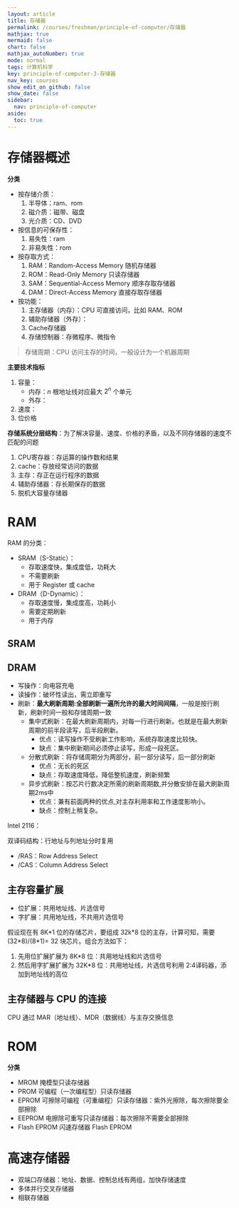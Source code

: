 ```yaml
---
layout: article
title: 存储器
permalink: /courses/freshman/principle-of-computer/存储器
mathjax: true
mermaid: false
chart: false
mathjax_autoNumber: true
mode: normal
tags: 计算机科学
key: principle-of-computer-3-存储器
nav_key: courses
show_edit_on_github: false
show_date: false
sidebar:
  nav: principle-of-computer
aside:
  toc: true
---
```


<!--more-->

# 存储器概述

**分类**

* 按存储介质：
  1. 半导体：ram、rom
  2. 磁介质：磁带、磁盘
  3. 光介质：CD、DVD
* 按信息的可保存性：
  1. 易失性：ram
  2. 非易失性：rom
* 按存取方式：
  1. RAM：Random-Access Memory 随机存储器
  2. ROM：Read-Only Memory 只读存储器
  3. SAM：Sequential-Access Memory 顺序存取存储器 
  4. DAM：Direct-Access Memory 直接存取存储器
* 按功能：
  1. 主存储器（内存）：CPU 可直接访问，比如 RAM、ROM
  2. 辅助存储器（外存）：
  3. Cache存储器
  4. 存储控制器：存微程序、微指令

> 存储周期：CPU 访问主存的时间，一般设计为一个机器周期

**主要技术指标**

1. 容量：
   * 内存：$n$ 根地址线对应最大 $2^n$ 个单元
   * 外存：
2. 速度：
3. 位价格

**存储系统分层结构**：为了解决容量、速度、价格的矛盾，以及不同存储器的速度不匹配的问题

1. CPU寄存器：存运算的操作数和结果
2. cache：存放经常访问的数据
3. 主存：存正在运行程序的数据
4. 辅助存储器：存长期保存的数据
5. 脱机大容量存储器

# RAM

RAM 的分类：

* SRAM（S-Static）：
  * 存取速度快，集成度低，功耗大
  * 不需要刷新
  * 用于 Register 或 cache
* DRAM（D-Dynamic）：
  * 存取速度慢，集成度高，功耗小
  * 需要定期刷新
  * 用于内存

## SRAM

## DRAM

* 写操作：向电容充电
* 读操作：破坏性读出，需立即重写
* 刷新：**最大刷新周期:全部刷新一遍所允许的最大时间间隔**，一般是按行刷新，刷新时间一般和存储周期一致
  * 集中式刷新：在最大刷新周期内，对每一行进行刷新。也就是在最大刷新周期的前半段读写，后半段刷新。
    * 优点：读写操作不受刷新工作影响，系统存取速度比较快。
    * 缺点：集中刷新期间必须停止读写，形成一段死区。
  * 分散式刷新：将存储周期分为两部分，前一部分读写，后一部分刷新
    * 优点：无长的死区
    * 缺点：存取速度降低，降低整机速度，刷新频繁
  * 异步式刷新：按芯片行数决定所需的刷新周期数,并分散安排在最大刷新周期2ms中
    * 优点：兼有前面两种的优点,对主存利用率和工作速度影响小。
    * 缺点：控制上稍复杂。


Intel 2116：

双译码结构：行地址与列地址分时复用

* /RAS：Row Address Select
* /CAS：Column Address Select


## 主存容量扩展

* 位扩展：共用地址线、片选信号
* 字扩展：共用地址线，不共用片选信号

假设现在有 8K\*1 位的存储芯片，要组成 32k\*8 位的主存，计算可知，需要 (32\*8)/(8\*1)= 32 块芯片。组合方法如下：

1. 先用位扩展扩展为 8K*8 位：共用地址线和片选信号
2. 然后用字扩展扩展为 32K*8 位：共用地址线，片选信号利用 2:4译码器，添加到地址线的高位

## 主存储器与 CPU 的连接

CPU 通过 MAR（地址线）、MDR（数据线）与主存交换信息


# ROM

**分类**

* MROM 掩模型只读存储器
* PROM 可编程（一次编程型）只读存储器
* EPROM 可擦除可编程（可重编程）只读存储器：紫外光擦除，每次擦除要全部擦除
* EEPROM 电擦除可重写只读存储器：每次擦除不需要全部擦除
* Flash EPROM 闪速存储器 Flash EPROM

# 高速存储器

* 双端口存储器：地址、数据、控制总线有两组，加快存储速度
* 多体并行交叉存储器
* 相联存储器